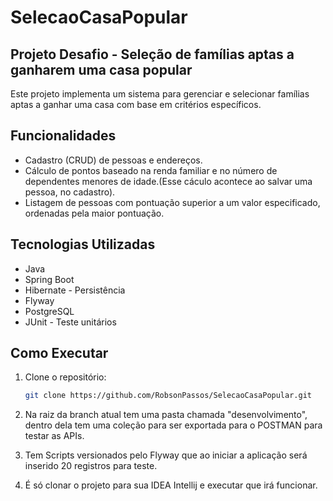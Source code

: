 # SelecaoCasaPopular
## Projeto Desafio - Seleção de famílias aptas a ganharem uma casa popular

Este projeto implementa um sistema para gerenciar e selecionar famílias aptas a ganhar uma casa com base em critérios específicos.

## Funcionalidades

- Cadastro (CRUD) de pessoas e endereços.
- Cálculo de pontos baseado na renda familiar e no número de dependentes menores de idade.(Esse cáculo acontece ao salvar uma pessoa, no cadastro).
- Listagem de pessoas com pontuação superior a um valor especificado, ordenadas pela maior pontuação.

## Tecnologias Utilizadas

- Java
- Spring Boot
- Hibernate - Persistência
- Flyway
- PostgreSQL
- JUnit - Teste unitários

## Como Executar

1. Clone o repositório:
   ```sh
   git clone https://github.com/RobsonPassos/SelecaoCasaPopular.git

2. Na raiz da branch atual tem uma pasta chamada "desenvolvimento", dentro dela tem uma coleção para ser exportada para o POSTMAN para testar as APIs.

3. Tem Scripts versionados pelo Flyway que ao iniciar a aplicação será inserido 20 registros para teste.

4. É só clonar o projeto para sua IDEA Intellij e executar que irá funcionar.

